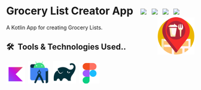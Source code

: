 # Grocery List Creator App &nbsp; ![](https://img.shields.io/badge/-Kotlin-blue?style=flat&logo=kotlin&logoColor=black)&nbsp; ![](https://img.shields.io/badge/-Android_Studio-darkred?style=flat&logo=Android&logoColor=black)&nbsp; ![](https://img.shields.io/badge/-Google_Maps_APIs-darkgreen?style=flat&logo=GoogleMaps&logoColor=white)&nbsp; ![](https://img.shields.io/badge/-APIs-purple?style=flat&logo=GoogleCloud&logoColor=white)&nbsp; <img src="https://github.com/AnshSinghSonkhia/Business-Maps/blob/master/app/src/main/res/drawable-v24/restaurant.png" title="Business Maps App Logo" alt="Business Maps App Logo" width="100" height="100" align="right"/>&nbsp;
A Kotlin App for creating Grocery Lists.


## 🛠 &nbsp;Tools & Technologies Used..

<img src="https://github.com/devicons/devicon/blob/master/icons/kotlin/kotlin-original.svg" title="Kotlin" alt="Kotlin" width="50" height="50"/>&nbsp;
<a href="https://g.dev/AnshSinghSonkhia"><img src="https://github.com/devicons/devicon/blob/master/icons/androidstudio/androidstudio-original.svg" title="AndroidStudio"  alt="AndroidStudio" width="60" height="60"/></a>&nbsp;
<img src="https://github.com/devicons/devicon/blob/master/icons/gradle/gradle-plain.svg" title="Gradle"  alt="Gradle" width="60" height="60"/>&nbsp;
<img src="https://github.com/devicons/devicon/blob/master/icons/figma/figma-original.svg" title="Figma" alt="Figma" width="55" height="55"/>&nbsp;
